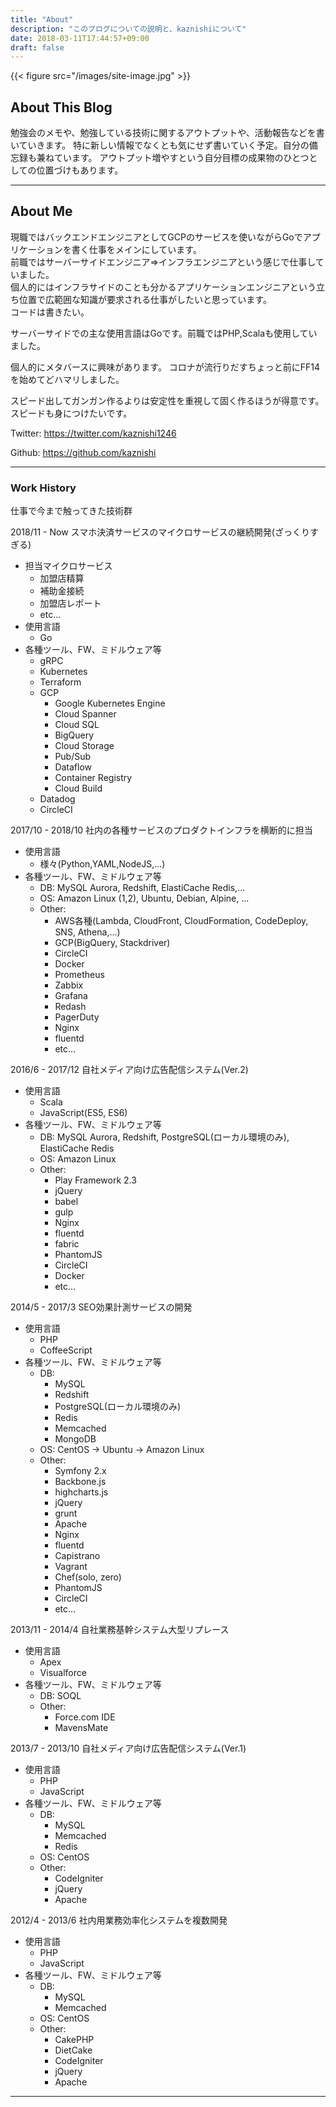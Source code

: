 ```yaml
---
title: "About"
description: "このブログについての説明と、kaznishiについて"
date: 2018-03-11T17:44:57+09:00
draft: false
---
```


{{< figure src="/images/site-image.jpg" >}}

## About This Blog

勉強会のメモや、勉強している技術に関するアウトプットや、活動報告などを書いていきます。
特に新しい情報でなくとも気にせず書いていく予定。自分の備忘録も兼ねています。
アウトプット増やすという自分目標の成果物のひとつとしての位置づけもあります。

---

## About Me

現職ではバックエンドエンジニアとしてGCPのサービスを使いながらGoでアプリケーションを書く仕事をメインにしています。  
前職ではサーバーサイドエンジニア=>インフラエンジニアという感じで仕事していました。  
個人的にはインフラサイドのことも分かるアプリケーションエンジニアという立ち位置で広範囲な知識が要求される仕事がしたいと思っています。  
コードは書きたい。

サーバーサイドでの主な使用言語はGoです。前職ではPHP,Scalaも使用していました。

個人的にメタバースに興味があります。
コロナが流行りだすちょっと前にFF14を始めてどハマリしました。

スピード出してガンガン作るよりは安定性を重視して固く作るほうが得意です。スピードも身につけたいです。

Twitter: https://twitter.com/kaznishi1246

Github: https://github.com/kaznishi

---

### Work History

仕事で今まで触ってきた技術群

2018/11 - Now スマホ決済サービスのマイクロサービスの継続開発(ざっくりすぎる)

- 担当マイクロサービス
    - 加盟店精算
    - 補助金接続
    - 加盟店レポート
    - etc...
- 使用言語
    - Go
- 各種ツール、FW、ミドルウェア等
    - gRPC
    - Kubernetes
    - Terraform
    - GCP
        - Google Kubernetes Engine
        - Cloud Spanner
        - Cloud SQL
        - BigQuery
        - Cloud Storage
        - Pub/Sub
        - Dataflow
        - Container Registry
        - Cloud Build
    - Datadog
    - CircleCI

2017/10 - 2018/10 社内の各種サービスのプロダクトインフラを横断的に担当

- 使用言語
    - 様々(Python,YAML,NodeJS,...)
- 各種ツール、FW、ミドルウェア等
    - DB: MySQL Aurora, Redshift, ElastiCache Redis,...
    - OS: Amazon Linux (1,2), Ubuntu, Debian, Alpine, ...
    - Other:
        - AWS各種(Lambda, CloudFront, CloudFormation, CodeDeploy, SNS, Athena,...)
        - GCP(BigQuery, Stackdriver)
        - CircleCI
        - Docker
        - Prometheus
        - Zabbix
        - Grafana
        - Redash
        - PagerDuty
        - Nginx
        - fluentd
        - etc...

2016/6 - 2017/12 自社メディア向け広告配信システム(Ver.2)

- 使用言語
    - Scala
    - JavaScript(ES5, ES6)
- 各種ツール、FW、ミドルウェア等
    - DB: MySQL Aurora, Redshift, PostgreSQL(ローカル環境のみ), ElastiCache Redis
    - OS: Amazon Linux
    - Other:
        - Play Framework 2.3
        - jQuery
        - babel
        - gulp
        - Nginx
        - fluentd
        - fabric
        - PhantomJS
        - CircleCI
        - Docker
        - etc...

2014/5 - 2017/3 SEO効果計測サービスの開発

- 使用言語
    - PHP
    - CoffeeScript
- 各種ツール、FW、ミドルウェア等
    - DB: 
        - MySQL
        - Redshift
        - PostgreSQL(ローカル環境のみ)
        - Redis
        - Memcached
        - MongoDB
    - OS: CentOS -> Ubuntu -> Amazon Linux
    - Other:
        - Symfony 2.x
        - Backbone.js
        - highcharts.js
        - jQuery
        - grunt
        - Apache
        - Nginx
        - fluentd
        - Capistrano
        - Vagrant
        - Chef(solo, zero)
        - PhantomJS
        - CircleCI
        - etc...

2013/11 - 2014/4 自社業務基幹システム大型リプレース

- 使用言語
    - Apex
    - Visualforce
- 各種ツール、FW、ミドルウェア等
    - DB: SOQL
    - Other:
        - Force.com IDE
        - MavensMate

2013/7 - 2013/10 自社メディア向け広告配信システム(Ver.1)

- 使用言語
    - PHP
    - JavaScript
- 各種ツール、FW、ミドルウェア等
    - DB: 
        - MySQL
        - Memcached
        - Redis
    - OS: CentOS
    - Other:
        - CodeIgniter
        - jQuery
        - Apache

2012/4 - 2013/6 社内用業務効率化システムを複数開発

- 使用言語
    - PHP
    - JavaScript
- 各種ツール、FW、ミドルウェア等
    - DB: 
        - MySQL
        - Memcached
    - OS: CentOS
    - Other:
        - CakePHP
        - DietCake
        - CodeIgniter
        - jQuery
        - Apache

---
